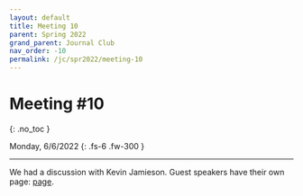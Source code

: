 ```yaml
---
layout: default
title: Meeting 10
parent: Spring 2022
grand_parent: Journal Club
nav_order: -10
permalink: /jc/spr2022/meeting-10
---
```


# Meeting #10
{: .no_toc }

Monday, 6/6/2022
{: .fs-6 .fw-300 }

---

We had a discussion with Kevin Jamieson. Guest speakers have their own page: [page]().
